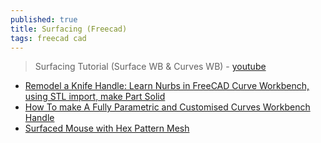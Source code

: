 ```yaml
---
published: true
title: Surfacing (Freecad)
tags: freecad cad
---
```

> Surfacing Tutorial (Surface WB & Curves WB)  - [youtube](https://www.youtube.com/watch?v=iUhHgnvgpo0)

- [Remodel a Knife Handle: Learn Nurbs in FreeCAD Curve Workbench, using STL import, make Part Solid](https://www.youtube.com/watch?v=eJS37N2QrR0)
- [How To make A Fully Parametric and Customised Curves Workbench Handle](https://www.youtube.com/watch?v=vn3vjCO8WaI)
- [Surfaced Mouse with Hex Pattern Mesh](https://www.youtube.com/watch?v=Yyffu0dY8fc)